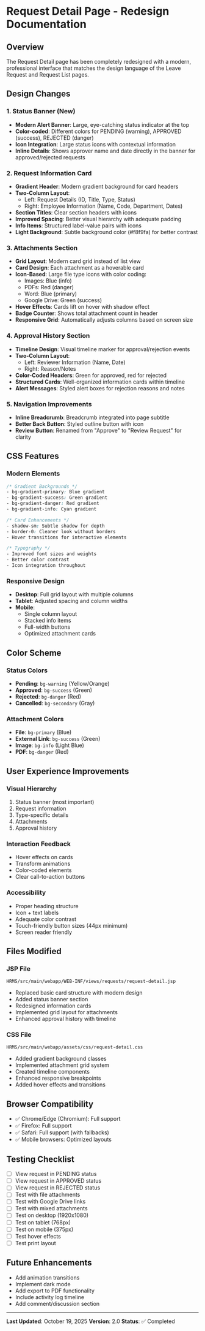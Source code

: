 # Request Detail Page - Redesign Documentation

## Overview
The Request Detail page has been completely redesigned with a modern, professional interface that matches the design language of the Leave Request and Request List pages.

## Design Changes

### 1. **Status Banner (New)**
- **Modern Alert Banner**: Large, eye-catching status indicator at the top
- **Color-coded**: Different colors for PENDING (warning), APPROVED (success), REJECTED (danger)
- **Icon Integration**: Large status icons with contextual information
- **Inline Details**: Shows approver name and date directly in the banner for approved/rejected requests

### 2. **Request Information Card**
- **Gradient Header**: Modern gradient background for card headers
- **Two-Column Layout**:
  - Left: Request Details (ID, Title, Type, Status)
  - Right: Employee Information (Name, Code, Department, Dates)
- **Section Titles**: Clear section headers with icons
- **Improved Spacing**: Better visual hierarchy with adequate padding
- **Info Items**: Structured label-value pairs with icons
- **Light Background**: Subtle background color (#f8f9fa) for better contrast

### 3. **Attachments Section**
- **Grid Layout**: Modern card grid instead of list view
- **Card Design**: Each attachment as a hoverable card
- **Icon-Based**: Large file type icons with color coding:
  - Images: Blue (info)
  - PDFs: Red (danger)
  - Word: Blue (primary)
  - Google Drive: Green (success)
- **Hover Effects**: Cards lift on hover with shadow effect
- **Badge Counter**: Shows total attachment count in header
- **Responsive Grid**: Automatically adjusts columns based on screen size

### 4. **Approval History Section**
- **Timeline Design**: Visual timeline marker for approval/rejection events
- **Two-Column Layout**:
  - Left: Reviewer Information (Name, Date)
  - Right: Reason/Notes
- **Color-Coded Headers**: Green for approved, red for rejected
- **Structured Cards**: Well-organized information cards within timeline
- **Alert Messages**: Styled alert boxes for rejection reasons and notes

### 5. **Navigation Improvements**
- **Inline Breadcrumb**: Breadcrumb integrated into page subtitle
- **Better Back Button**: Styled outline button with icon
- **Review Button**: Renamed from "Approve" to "Review Request" for clarity

## CSS Features

### Modern Elements
```css
/* Gradient Backgrounds */
- bg-gradient-primary: Blue gradient
- bg-gradient-success: Green gradient
- bg-gradient-danger: Red gradient
- bg-gradient-info: Cyan gradient

/* Card Enhancements */
- shadow-sm: Subtle shadow for depth
- border-0: Cleaner look without borders
- Hover transitions for interactive elements

/* Typography */
- Improved font sizes and weights
- Better color contrast
- Icon integration throughout
```

### Responsive Design
- **Desktop**: Full grid layout with multiple columns
- **Tablet**: Adjusted spacing and column widths
- **Mobile**:
  - Single column layout
  - Stacked info items
  - Full-width buttons
  - Optimized attachment cards

## Color Scheme

### Status Colors
- **Pending**: `bg-warning` (Yellow/Orange)
- **Approved**: `bg-success` (Green)
- **Rejected**: `bg-danger` (Red)
- **Cancelled**: `bg-secondary` (Gray)

### Attachment Colors
- **File**: `bg-primary` (Blue)
- **External Link**: `bg-success` (Green)
- **Image**: `bg-info` (Light Blue)
- **PDF**: `bg-danger` (Red)

## User Experience Improvements

### Visual Hierarchy
1. Status banner (most important)
2. Request information
3. Type-specific details
4. Attachments
5. Approval history

### Interaction Feedback
- Hover effects on cards
- Transform animations
- Color-coded elements
- Clear call-to-action buttons

### Accessibility
- Proper heading structure
- Icon + text labels
- Adequate color contrast
- Touch-friendly button sizes (44px minimum)
- Screen reader friendly

## Files Modified

### JSP File
`HRMS/src/main/webapp/WEB-INF/views/requests/request-detail.jsp`
- Replaced basic card structure with modern design
- Added status banner section
- Redesigned information cards
- Implemented grid layout for attachments
- Enhanced approval history with timeline

### CSS File
`HRMS/src/main/webapp/assets/css/request-detail.css`
- Added gradient background classes
- Implemented attachment grid system
- Created timeline components
- Enhanced responsive breakpoints
- Added hover effects and transitions

## Browser Compatibility
- ✅ Chrome/Edge (Chromium): Full support
- ✅ Firefox: Full support
- ✅ Safari: Full support (with fallbacks)
- ✅ Mobile browsers: Optimized layouts

## Testing Checklist
- [ ] View request in PENDING status
- [ ] View request in APPROVED status
- [ ] View request in REJECTED status
- [ ] Test with file attachments
- [ ] Test with Google Drive links
- [ ] Test with mixed attachments
- [ ] Test on desktop (1920x1080)
- [ ] Test on tablet (768px)
- [ ] Test on mobile (375px)
- [ ] Test hover effects
- [ ] Test print layout

## Future Enhancements
- Add animation transitions
- Implement dark mode
- Add export to PDF functionality
- Include activity log timeline
- Add comment/discussion section

---

**Last Updated**: October 19, 2025
**Version**: 2.0
**Status**: ✅ Completed
